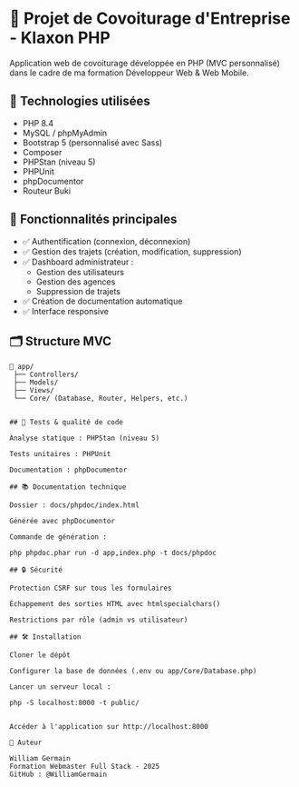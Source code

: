 # 🚗 Projet de Covoiturage d'Entreprise - Klaxon PHP

Application web de covoiturage développée en PHP (MVC personnalisé) dans le cadre de ma formation Développeur Web & Web Mobile.

## 🔧 Technologies utilisées

- PHP 8.4
- MySQL / phpMyAdmin
- Bootstrap 5 (personnalisé avec Sass)
- Composer
- PHPStan (niveau 5)
- PHPUnit
- phpDocumentor
- Routeur Buki

## 🎯 Fonctionnalités principales

- ✅ Authentification (connexion, déconnexion)
- ✅ Gestion des trajets (création, modification, suppression)
- ✅ Dashboard administrateur :
  - Gestion des utilisateurs
  - Gestion des agences
  - Suppression de trajets
- ✅ Création de documentation automatique
- ✅ Interface responsive

## 🗂️ Structure MVC

```text
📁 app/
 ├── Controllers/
 ├── Models/
 ├── Views/
 └── Core/ (Database, Router, Helpers, etc.)


## 🧪 Tests & qualité de code

Analyse statique : PHPStan (niveau 5)

Tests unitaires : PHPUnit

Documentation : phpDocumentor

## 📚 Documentation technique

Dossier : docs/phpdoc/index.html

Générée avec phpDocumentor

Commande de génération :

php phpdoc.phar run -d app,index.php -t docs/phpdoc

## 🔒 Sécurité

Protection CSRF sur tous les formulaires

Échappement des sorties HTML avec htmlspecialchars()

Restrictions par rôle (admin vs utilisateur)

## 🛠️ Installation

Cloner le dépôt

Configurer la base de données (.env ou app/Core/Database.php)

Lancer un serveur local :

php -S localhost:8000 -t public/


Accéder à l'application sur http://localhost:8000

👤 Auteur

William Germain
Formation Webmaster Full Stack - 2025
GitHub : @WilliamGermain
```
